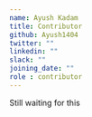 ```yaml
---
name: Ayush Kadam
title: Contributor
github: Ayush1404
twitter: ""
linkedin: ""
slack: ""
joining_date: ""
role : contributor
---
```


Still waiting for this
